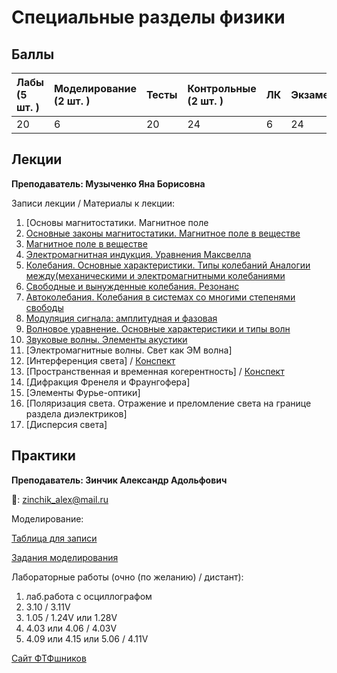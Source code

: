 # Специальные разделы физики

## Баллы

| Лабы \(5 шт. \) | Моделирование \(2 шт. \) | Тесты | Контрольные \(2 шт. \) | ЛК | Экзамен |
| :--- | :--- | :--- | :--- | :--- | :--- |
| 20 | 6 | 20 | 24 | 6 | 24 |

## Лекции

**Преподаватель: Музыченко Яна Борисовна**

Записи лекции / Материалы к лекции:

1. [Основы магнитостатики. Магнитное поле
2. [Основные законы магнитостатики. Магнитное поле в веществе](https://youtu.be/Kg_VI3414Yk)
3. [Магнитное поле в веществе](https://youtu.be/Uzj6DwszQFA)
4. [Электромагнитная индукция. Уравнения Максвелла](https://youtu.be/xHJJ3GWBxAI)
5. [Колебания. Основные характеристики. Типы колебаний Аналогии между(механическими и электромагнитными колебаниями](https://youtu.be/CQCXONFmVSw)
6. [Свободные и вынужденные колебания. Резонанс](https://youtu.be/PsqAmz1TNAA)
7. [Автоколебания. Колебания в системах со многими степенями свободы](https://youtu.be/DKDTx0fqTnc)
8. [Модуляция сигнала: амплитудная и фазовая](https://youtu.be/4OohRanhUW0)
9. [Волновое уравнение. Основные характеристики и типы волн](https://youtu.be/jkxr97Foyv8)
10. [Звуковые волны. Элементы акустики](https://youtu.be/a9YUHa4P6gg)
11. [Электромагнитные волны. Свет как ЭМ волна]
12. [Интерференция света] / [Конспект](https://drive.google.com/file/d/1OJ8GYI6Skf-gcEFKq0_OGZzUjLJPeNKi/view?usp=sharing)
13. [Пространственная и временная когерентность] / [Конспект](https://drive.google.com/file/d/1Gd9Xn4pQLak1OCcEaWwEQfPvTxzPAh-j/view?usp=sharing)
14. [Дифракция Френеля и Фраунгофера]
15. [Элементы Фурье-оптики]
16. [Поляризация света. Отражение и преломление света на границе раздела диэлектриков]
17. [Дисперсия света]

## Практики

**Преподаватель: Зинчик Александр Адольфович**

📧: zinchik_alex@mail.ru

Моделирование:

[Таблица для записи](https://docs.google.com/spreadsheets/d/1s46AJ-bGdgiB0xcZ7VcOlyEI0tT2YgQnFSpM0akR9xQ/edit?usp=sharing)

[Задания моделирования](https://drive.google.com/file/d/17zIObxy5vXEUlphSWRGRSSo_fpTXnWNJ/view)

Лабораторные работы \(очно (по желанию) / дистант\):

1. лаб.работа с осциллографом
2. 3.10 / 3.11V
3. 1.05 / 1.24V или 1.28V
4. 4.03 или 4.06 / 4.03V
5. 4.09 или 4.15 или 5.06 / 4.11V

[Сайт ФТФшников](https://study.physics.itmo.ru)


